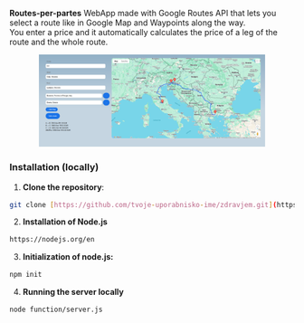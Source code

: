 
**Routes-per-partes** WebApp made with Google Routes API that lets you select a route like in Google Map and Waypoints along the way.  
You enter a price and it automatically calculates the price of a leg of the route and the whole route.

<p align="center">
  <img src="webapp.png" width="400" lenght="400"/>
</p>


### Installation (locally)

1. **Clone the repository**:
```bash
git clone [https://github.com/tvoje-uporabnisko-ime/zdravjem.git](https://github.com/JernejRozman/Routes-per-partes)
```
2. **Installation of Node.js**
```bash
https://nodejs.org/en
```   
3. **Initialization of node.js:**
```bash
npm init
```

4. **Running the server locally**
```bash
node function/server.js
```

